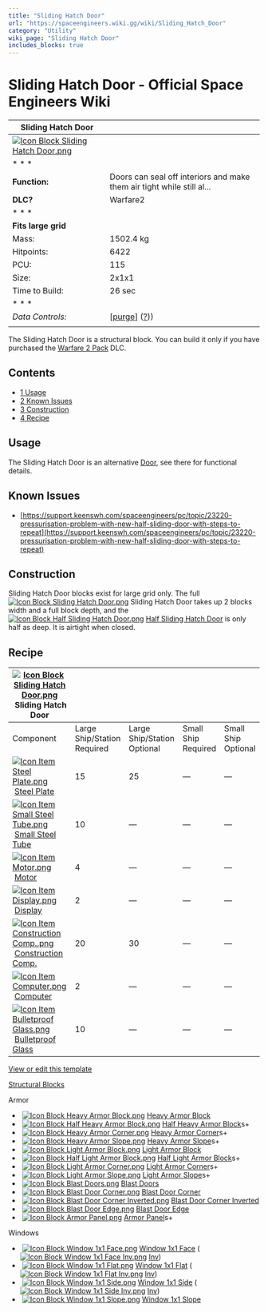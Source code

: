 ```yaml
---
title: "Sliding Hatch Door"
url: "https://spaceengineers.wiki.gg/wiki/Sliding_Hatch_Door"
category: "Utility"
wiki_page: "Sliding Hatch Door"
includes_blocks: true
---
```


# Sliding Hatch Door - Official Space Engineers Wiki

| Sliding Hatch Door |     |
| --- | --- |
| [![Icon Block Sliding Hatch Door.png](https://spaceengineers.wiki.gg/images/2/23/Icon_Block_Sliding_Hatch_Door.png?d1a5d9)](https://spaceengineers.wiki.gg/wiki/File:Icon_Block_Sliding_Hatch_Door.png) |     |
| * * * |     |
| **Function:** | Doors can seal off interiors and make them air tight while still al... |
| **DLC?** | Warfare2 |
| * * * |     |
| **Fits large grid** |     |
| Mass: | 1502.4 kg |
| Hitpoints: | 6422 |
| PCU: | 115 |
| Size: | 2x1x1 |
| Time to Build: | 26 sec |
| * * * |     |
| _Data Controls:_ | \[[purge](https://spaceengineers.wiki.gg/wiki/Sliding_Hatch_Door?action=purge)\] ([?](https://spaceengineers.wiki.gg/wiki/Template:Info_Block))) |
|     |     |

The Sliding Hatch Door is a structural block. You can build it only if you have purchased the [Warfare 2 Pack](https://spaceengineers.wiki.gg/wiki/Warfare_2_Pack "Warfare 2 Pack") DLC.

## Contents

*   [1 Usage](#Usage)
*   [2 Known Issues](#Known_Issues)
*   [3 Construction](#Construction)
*   [4 Recipe](#Recipe)

## Usage

The Sliding Hatch Door is an alternative [Door](https://spaceengineers.wiki.gg/wiki/Door "Door"), see there for functional details.

## Known Issues

*   [https://support.keenswh.com/spaceengineers/pc/topic/23220-pressurisation-problem-with-new-half-sliding-door-with-steps-to-repeat](https://support.keenswh.com/spaceengineers/pc/topic/23220-pressurisation-problem-with-new-half-sliding-door-with-steps-to-repeat)

## Construction

Sliding Hatch Door blocks exist for large grid only. The full  [![Icon Block Sliding Hatch Door.png](https://spaceengineers.wiki.gg/images/thumb/2/23/Icon_Block_Sliding_Hatch_Door.png/21px-Icon_Block_Sliding_Hatch_Door.png?d1a5d9)](https://spaceengineers.wiki.gg/wiki/Sliding_Hatch_Door "Sliding Hatch Door") Sliding Hatch Door takes up 2 blocks width and a full block depth, and the  [![Icon Block Half Sliding Hatch Door.png](https://spaceengineers.wiki.gg/images/thumb/a/a9/Icon_Block_Half_Sliding_Hatch_Door.png/21px-Icon_Block_Half_Sliding_Hatch_Door.png?32afed)](https://spaceengineers.wiki.gg/wiki/Half_Sliding_Hatch_Door "Half Sliding Hatch Door") [Half Sliding Hatch Door](https://spaceengineers.wiki.gg/wiki/Half_Sliding_Hatch_Door "Half Sliding Hatch Door") is only half as deep. It is airtight when closed.

## Recipe

| [![Icon Block Sliding Hatch Door.png](https://spaceengineers.wiki.gg/images/thumb/2/23/Icon_Block_Sliding_Hatch_Door.png/21px-Icon_Block_Sliding_Hatch_Door.png?d1a5d9)](https://spaceengineers.wiki.gg/wiki/Sliding_Hatch_Door "Sliding Hatch Door") Sliding Hatch Door |     |     |     |     |
| --- | --- | --- | --- | --- |
| Component | Large Ship/Station  <br>Required | Large Ship/Station  <br>Optional | Small Ship  <br>Required | Small Ship  <br>Optional |
| [![Icon Item Steel Plate.png](https://spaceengineers.wiki.gg/images/thumb/4/4c/Icon_Item_Steel_Plate.png/21px-Icon_Item_Steel_Plate.png?437e3a)](https://spaceengineers.wiki.gg/wiki/Steel_Plate "Steel Plate") [Steel Plate](https://spaceengineers.wiki.gg/wiki/Steel_Plate "Steel Plate") | 15  | 25  | —   | —   |
| [![Icon Item Small Steel Tube.png](https://spaceengineers.wiki.gg/images/thumb/f/f7/Icon_Item_Small_Steel_Tube.png/21px-Icon_Item_Small_Steel_Tube.png?4fe418)](https://spaceengineers.wiki.gg/wiki/Small_Steel_Tube "Small Steel Tube") [Small Steel Tube](https://spaceengineers.wiki.gg/wiki/Small_Steel_Tube "Small Steel Tube") | 10  | —   | —   | —   |
| [![Icon Item Motor.png](https://spaceengineers.wiki.gg/images/thumb/2/2c/Icon_Item_Motor.png/21px-Icon_Item_Motor.png?4a2f3f)](https://spaceengineers.wiki.gg/wiki/Motor "Motor") [Motor](https://spaceengineers.wiki.gg/wiki/Motor "Motor") | 4   | —   | —   | —   |
| [![Icon Item Display.png](https://spaceengineers.wiki.gg/images/thumb/4/44/Icon_Item_Display.png/21px-Icon_Item_Display.png?a444bc)](https://spaceengineers.wiki.gg/wiki/Display "Display") [Display](https://spaceengineers.wiki.gg/wiki/Display "Display") | 2   | —   | —   | —   |
| [![Icon Item Construction Comp..png](https://spaceengineers.wiki.gg/images/thumb/4/45/Icon_Item_Construction_Comp..png/21px-Icon_Item_Construction_Comp..png?cdc26f)](https://spaceengineers.wiki.gg/wiki/Construction_Comp. "Construction Comp.") [Construction Comp.](https://spaceengineers.wiki.gg/wiki/Construction_Comp. "Construction Comp.") | 20  | 30  | —   | —   |
| [![Icon Item Computer.png](https://spaceengineers.wiki.gg/images/thumb/7/72/Icon_Item_Computer.png/21px-Icon_Item_Computer.png?65c1a4)](https://spaceengineers.wiki.gg/wiki/Computer "Computer") [Computer](https://spaceengineers.wiki.gg/wiki/Computer "Computer") | 2   | —   | —   | —   |
| [![Icon Item Bulletproof Glass.png](https://spaceengineers.wiki.gg/images/thumb/c/c1/Icon_Item_Bulletproof_Glass.png/21px-Icon_Item_Bulletproof_Glass.png?1941ea)](https://spaceengineers.wiki.gg/wiki/Bulletproof_Glass "Bulletproof Glass") [Bulletproof Glass](https://spaceengineers.wiki.gg/wiki/Bulletproof_Glass "Bulletproof Glass") | 10  | —   | —   | —   |

[View or edit this template](https://spaceengineers.wiki.gg/wiki/Template:Navbox "Template:Navbox")

[Structural Blocks](https://spaceengineers.wiki.gg/wiki/Category:Structural "Category:Structural")

Armor

*    [![Icon Block Heavy Armor Block.png](https://spaceengineers.wiki.gg/images/thumb/b/bd/Icon_Block_Heavy_Armor_Block.png/21px-Icon_Block_Heavy_Armor_Block.png?32be9b)](https://spaceengineers.wiki.gg/wiki/Heavy_Armor_Block "Heavy Armor Block") [Heavy Armor Block](https://spaceengineers.wiki.gg/wiki/Heavy_Armor_Block "Heavy Armor Block")
*    [![Icon Block Half Heavy Armor Block.png](https://spaceengineers.wiki.gg/images/thumb/1/18/Icon_Block_Half_Heavy_Armor_Block.png/21px-Icon_Block_Half_Heavy_Armor_Block.png?576a2b)](https://spaceengineers.wiki.gg/wiki/Half_Heavy_Armor_Block "Half Heavy Armor Block") [Half Heavy Armor Block](https://spaceengineers.wiki.gg/wiki/Half_Heavy_Armor_Block "Half Heavy Armor Block")s+
*    [![Icon Block Heavy Armor Corner.png](https://spaceengineers.wiki.gg/images/thumb/3/3a/Icon_Block_Heavy_Armor_Corner.png/21px-Icon_Block_Heavy_Armor_Corner.png?6c6987)](https://spaceengineers.wiki.gg/wiki/Heavy_Armor_Corner "Heavy Armor Corner") [Heavy Armor Corner](https://spaceengineers.wiki.gg/wiki/Heavy_Armor_Corner "Heavy Armor Corner")s+
*    [![Icon Block Heavy Armor Slope.png](https://spaceengineers.wiki.gg/images/thumb/6/6a/Icon_Block_Heavy_Armor_Slope.png/21px-Icon_Block_Heavy_Armor_Slope.png?b6bfa1)](https://spaceengineers.wiki.gg/wiki/Heavy_Armor_Slope "Heavy Armor Slope") [Heavy Armor Slope](https://spaceengineers.wiki.gg/wiki/Heavy_Armor_Slope "Heavy Armor Slope")s+
*    [![Icon Block Light Armor Block.png](https://spaceengineers.wiki.gg/images/thumb/b/b0/Icon_Block_Light_Armor_Block.png/21px-Icon_Block_Light_Armor_Block.png?217f89)](https://spaceengineers.wiki.gg/wiki/Light_Armor_Block "Light Armor Block") [Light Armor Block](https://spaceengineers.wiki.gg/wiki/Light_Armor_Block "Light Armor Block")
*    [![Icon Block Half Light Armor Block.png](https://spaceengineers.wiki.gg/images/thumb/d/da/Icon_Block_Half_Light_Armor_Block.png/21px-Icon_Block_Half_Light_Armor_Block.png?576a2b)](https://spaceengineers.wiki.gg/wiki/Half_Light_Armor_Block "Half Light Armor Block") [Half Light Armor Block](https://spaceengineers.wiki.gg/wiki/Half_Light_Armor_Block "Half Light Armor Block")s+
*    [![Icon Block Light Armor Corner.png](https://spaceengineers.wiki.gg/images/thumb/6/6f/Icon_Block_Light_Armor_Corner.png/21px-Icon_Block_Light_Armor_Corner.png?33d695)](https://spaceengineers.wiki.gg/wiki/Light_Armor_Corner "Light Armor Corner") [Light Armor Corner](https://spaceengineers.wiki.gg/wiki/Light_Armor_Corner "Light Armor Corner")s+
*    [![Icon Block Light Armor Slope.png](https://spaceengineers.wiki.gg/images/thumb/e/ec/Icon_Block_Light_Armor_Slope.png/21px-Icon_Block_Light_Armor_Slope.png?b6bfa1)](https://spaceengineers.wiki.gg/wiki/Light_Armor_Slope "Light Armor Slope") [Light Armor Slope](https://spaceengineers.wiki.gg/wiki/Light_Armor_Slope "Light Armor Slope")s+
*    [![Icon Block Blast Doors.png](https://spaceengineers.wiki.gg/images/thumb/6/6b/Icon_Block_Blast_Doors.png/21px-Icon_Block_Blast_Doors.png?9e5100)](https://spaceengineers.wiki.gg/wiki/Blast_Doors "Blast Doors") [Blast Doors](https://spaceengineers.wiki.gg/wiki/Blast_Doors "Blast Doors")
*    [![Icon Block Blast Door Corner.png](https://spaceengineers.wiki.gg/images/thumb/5/5f/Icon_Block_Blast_Door_Corner.png/21px-Icon_Block_Blast_Door_Corner.png?d1dd25)](https://spaceengineers.wiki.gg/wiki/Blast_Door_Corner "Blast Door Corner") [Blast Door Corner](https://spaceengineers.wiki.gg/wiki/Blast_Door_Corner "Blast Door Corner")
*    [![Icon Block Blast Door Corner Inverted.png](https://spaceengineers.wiki.gg/images/thumb/6/6f/Icon_Block_Blast_Door_Corner_Inverted.png/21px-Icon_Block_Blast_Door_Corner_Inverted.png?8e9aad)](https://spaceengineers.wiki.gg/wiki/Blast_Door_Corner_Inverted "Blast Door Corner Inverted") [Blast Door Corner Inverted](https://spaceengineers.wiki.gg/wiki/Blast_Door_Corner_Inverted "Blast Door Corner Inverted")
*    [![Icon Block Blast Door Edge.png](https://spaceengineers.wiki.gg/images/thumb/9/95/Icon_Block_Blast_Door_Edge.png/21px-Icon_Block_Blast_Door_Edge.png?4169b5)](https://spaceengineers.wiki.gg/wiki/Blast_Door_Edge "Blast Door Edge") [Blast Door Edge](https://spaceengineers.wiki.gg/wiki/Blast_Door_Edge "Blast Door Edge")
*    [![Icon Block Armor Panel.png](https://spaceengineers.wiki.gg/images/thumb/2/2b/Icon_Block_Armor_Panel.png/21px-Icon_Block_Armor_Panel.png?ecdcb5)](https://spaceengineers.wiki.gg/wiki/Armor_Panel "Armor Panel") [Armor Panel](https://spaceengineers.wiki.gg/wiki/Armor_Panel "Armor Panel")s+

Windows

*    [![Icon Block Window 1x1 Face.png](https://spaceengineers.wiki.gg/images/thumb/d/d2/Icon_Block_Window_1x1_Face.png/21px-Icon_Block_Window_1x1_Face.png?c80971)](https://spaceengineers.wiki.gg/wiki/Window_1x1_Face "Window 1x1 Face") [Window 1x1 Face](https://spaceengineers.wiki.gg/wiki/Window_1x1_Face "Window 1x1 Face") ( [![Icon Block Window 1x1 Face Inv.png](https://spaceengineers.wiki.gg/images/thumb/6/6b/Icon_Block_Window_1x1_Face_Inv.png/21px-Icon_Block_Window_1x1_Face_Inv.png?54ea17)](https://spaceengineers.wiki.gg/wiki/Window_1x1_Face_Inv "Window 1x1 Face Inv") [Inv](https://spaceengineers.wiki.gg/wiki/Window_1x1_Face_Inv "Window 1x1 Face Inv"))
*    [![Icon Block Window 1x1 Flat.png](https://spaceengineers.wiki.gg/images/thumb/0/06/Icon_Block_Window_1x1_Flat.png/21px-Icon_Block_Window_1x1_Flat.png?e54857)](https://spaceengineers.wiki.gg/wiki/Window_1x1_Flat "Window 1x1 Flat") [Window 1x1 Flat](https://spaceengineers.wiki.gg/wiki/Window_1x1_Flat "Window 1x1 Flat") ( [![Icon Block Window 1x1 Flat Inv.png](https://spaceengineers.wiki.gg/images/thumb/d/d3/Icon_Block_Window_1x1_Flat_Inv.png/21px-Icon_Block_Window_1x1_Flat_Inv.png?1bd766)](https://spaceengineers.wiki.gg/wiki/Window_1x1_Flat_Inv "Window 1x1 Flat Inv") [Inv](https://spaceengineers.wiki.gg/wiki/Window_1x1_Flat_Inv "Window 1x1 Flat Inv"))
*    [![Icon Block Window 1x1 Side.png](https://spaceengineers.wiki.gg/images/thumb/6/6e/Icon_Block_Window_1x1_Side.png/21px-Icon_Block_Window_1x1_Side.png?33fa82)](https://spaceengineers.wiki.gg/wiki/Window_1x1_Side "Window 1x1 Side") [Window 1x1 Side](https://spaceengineers.wiki.gg/wiki/Window_1x1_Side "Window 1x1 Side") ( [![Icon Block Window 1x1 Side Inv.png](https://spaceengineers.wiki.gg/images/thumb/1/1f/Icon_Block_Window_1x1_Side_Inv.png/21px-Icon_Block_Window_1x1_Side_Inv.png?6d66d5)](https://spaceengineers.wiki.gg/wiki/Window_1x1_Side_Inv "Window 1x1 Side Inv") [Inv](https://spaceengineers.wiki.gg/wiki/Window_1x1_Side_Inv "Window 1x1 Side Inv"))
*    [![Icon Block Window 1x1 Slope.png](https://spaceengineers.wiki.gg/images/thumb/9/9c/Icon_Block_Window_1x1_Slope.png/21px-Icon_Block_Window_1x1_Slope.png?e6991c)](https://spaceengineers.wiki.gg/wiki/Window_1x1_Slope "Window 1x1 Slope") [Window 1x1 Slope](https://spaceengineers.wiki.gg/wiki/Window_1x1_Slope "Window 1x1 Slope")